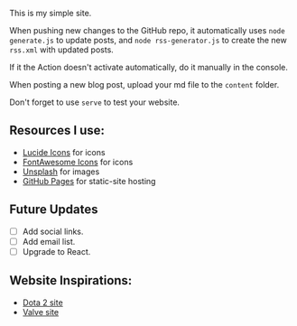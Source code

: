 This is my simple site.

When pushing new changes to the GitHub repo, it automatically uses `node generate.js` to update posts, and `node rss-generator.js` to create the new `rss.xml` with updated posts.

If it the Action doesn't activate automatically, do it manually in the console.

When posting a new blog post, upload your md file to the `content` folder.

Don't forget to use `serve` to test your website.

## Resources I use:

- [Lucide Icons](https://lucide.dev/) for icons
- [FontAwesome Icons](https://fontawesome.com/) for icons
- [Unsplash](https://unsplash.com/) for images
- [GitHub Pages](https://docs.github.com/en/pages) for static-site hosting

## Future Updates

- [ ] Add social links.
- [ ] Add email list.
- [ ] Upgrade to React.

## Website Inspirations:

- [Dota 2 site](https://www.dota2.com/home)
- [Valve site](https://www.valvesoftware.com/en/)

